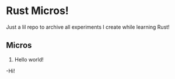 
# Rust Micros!
Just a lil repo to archive all experiments I create while learning Rust!

## Micros
1. Hello world!

-Hi!
